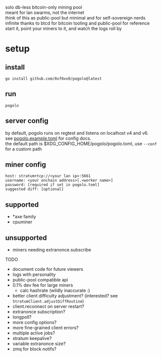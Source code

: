 solo db-less bitcoin-only mining pool  
meant for lan swarms, not the internet  
think of this as public-pool but minimal and for self-sovereign nerds  
infinite thanks to btcd for bitcoin tooling and public-pool for reference  
start it, point your miners to it, and watch the logs roll by

# setup
## install
```
go install github.com/0xf0xx0/pogolo@latest
```

## run
```
pogolo
```

## server config
by default, pogolo runs on regtest and listens on localhost v4 and v6.  
see [pogolo.example.toml](./pogolo.example.toml) for config docs.  
the default path is $XDG_CONFIG_HOME/pogolo/pogolo.toml, use `--conf` for a custom path

## miner config
```
host: stratum+tcp://<your lan ip>:5661
username: <your onchain address>[.<worker name>]
password: [required if set in pogolo.toml]
suggested diff: [optional]
```

## supported
- *axe family
- cpuminer
## unsupported
- miners needing extranonce.subscribe

TODO
- document code for future viewers
- logs with personality
- public-pool compatible api
- 0.1% dev fee for large miners
    - calc hashrate (wildly inaccurate :\)
- better client difficulty adjustment? (interested? see `StratumClient.adjustDiffRoutine`)
- client.reconnect on server restart?
- extranonce subscription?
- longpoll?
- more config options?
- more fine-grained client errors?
- multiple active jobs?
- stratum keepalive?
- variable extranonce size?
- zmq for block notifs?
